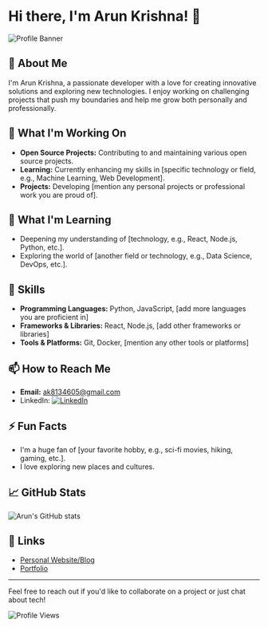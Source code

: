 # Hi there, I'm Arun Krishna! 👋

![Profile Banner](https://github.com/arunkrishna07/arunkrishna07/raw/main/banner.jpg)

## 🚀 About Me
I'm Arun Krishna, a passionate developer with a love for creating innovative solutions and exploring new technologies. I enjoy working on challenging projects that push my boundaries and help me grow both personally and professionally.

## 🔭 What I'm Working On
- **Open Source Projects:** Contributing to and maintaining various open source projects.
- **Learning:** Currently enhancing my skills in [specific technology or field, e.g., Machine Learning, Web Development].
- **Projects:** Developing [mention any personal projects or professional work you are proud of].

## 🌱 What I'm Learning
- Deepening my understanding of [technology, e.g., React, Node.js, Python, etc.].
- Exploring the world of [another field or technology, e.g., Data Science, DevOps, etc.].

## 💼 Skills
- **Programming Languages:** Python, JavaScript, [add more languages you are proficient in]
- **Frameworks & Libraries:** React, Node.js, [add other frameworks or libraries]
- **Tools & Platforms:** Git, Docker, [mention any other tools or platforms]

## 📫 How to Reach Me
- **Email:** ak8134605@gmail.com
- LinkedIn:  [![LinkedIn](https://img.shields.io/badge/LinkedIn-0077B5?logo=linkedin&logoColor=white)](https://www.linkedin.com/in/arunkrishnapu)

<!-- - **Twitter:** [@arunkrishna07](https://twitter.com/arunkrishna07) -->

## ⚡ Fun Facts
- I'm a huge fan of [your favorite hobby, e.g., sci-fi movies, hiking, gaming, etc.].
- I love exploring new places and cultures.

## 📈 GitHub Stats
![Arun's GitHub stats](https://github-readme-stats.vercel.app/api?username=arunkrishna07&show_icons=true&theme=radical)

## 🔗 Links
- [Personal Website/Blog](https://www.yourwebsite.com)
- [Portfolio](https://www.yourportfolio.com)

---

Feel free to reach out if you'd like to collaborate on a project or just chat about tech!

![Profile Views](https://komarev.com/ghpvc/?username=arunkrishna07&color=blue)
